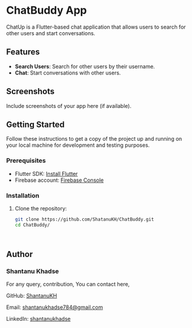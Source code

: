# ChatBuddy App

ChatUp is a Flutter-based chat application that allows users to search for other users and start conversations.

## Features

- **Search Users**: Search for other users by their username.
- **Chat**: Start conversations with other users.

## Screenshots

Include screenshots of your app here (if available).

## Getting Started

Follow these instructions to get a copy of the project up and running on your local machine for development and testing purposes.

### Prerequisites

- Flutter SDK: [Install Flutter](https://flutter.dev/docs/get-started/install)
- Firebase account: [Firebase Console](https://console.firebase.google.com/)

### Installation

1. Clone the repository:

   ```bash
   git clone https://github.com/ShatanuKH/ChatBuddy.git
   cd ChatBuddy/

 
## Author

   ### Shantanu Khadse

   For any query, contribution, You can contact here,
  
  GitHub: [ShantanuKH](https://github.com/ShantanuKH)
  
  Email: shantanukhadse784@gmail.com  
  
  LinkedIn: [shantanukhadse](https://www.linkedin.com/in/shantanu-khadse-a62585230/)
